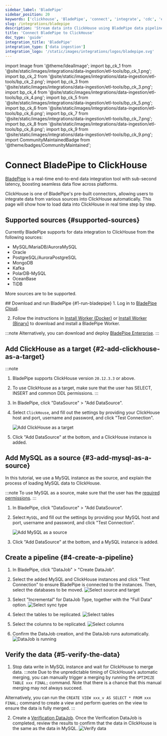 ```yaml
---
sidebar_label: 'BladePipe'
sidebar_position: 20
keywords: ['clickhouse', 'BladePipe', 'connect', 'integrate', 'cdc', 'etl', 'data integration']
slug: /integrations/bladepipe
description: 'Stream data into ClickHouse using BladePipe data pipelines'
title: 'Connect BladePipe to ClickHouse'
doc_type: 'guide'
integration_title: 'BladePipe'
integration_type: ['data ingestion']
integration_logo: '/static/images/integrations/logos/bladepipe.svg'
---
```


import Image from '@theme/IdealImage';
import bp_ck_1 from '@site/static/images/integrations/data-ingestion/etl-tools/bp_ck_1.png';
import bp_ck_2 from '@site/static/images/integrations/data-ingestion/etl-tools/bp_ck_2.png';
import bp_ck_3 from '@site/static/images/integrations/data-ingestion/etl-tools/bp_ck_3.png';
import bp_ck_4 from '@site/static/images/integrations/data-ingestion/etl-tools/bp_ck_4.png';
import bp_ck_5 from '@site/static/images/integrations/data-ingestion/etl-tools/bp_ck_5.png';
import bp_ck_6 from '@site/static/images/integrations/data-ingestion/etl-tools/bp_ck_6.png';
import bp_ck_7 from '@site/static/images/integrations/data-ingestion/etl-tools/bp_ck_7.png';
import bp_ck_8 from '@site/static/images/integrations/data-ingestion/etl-tools/bp_ck_8.png';
import bp_ck_9 from '@site/static/images/integrations/data-ingestion/etl-tools/bp_ck_9.png';
import CommunityMaintainedBadge from '@theme/badges/CommunityMaintained';

# Connect BladePipe to ClickHouse

<CommunityMaintainedBadge/>

<a href="https://www.bladepipe.com/" target="_blank">BladePipe</a> is a real-time end-to-end data integration tool with sub-second latency, boosting seamless data flow across platforms. 

ClickHouse is one of BladePipe's pre-built connectors, allowing users to integrate data from various sources into ClickHouse automatically. This page will show how to load data into ClickHouse in real time step by step.

## Supported sources {#supported-sources}
Currently BladePipe supports for data integration to ClickHouse from the following sources:
- MySQL/MariaDB/AuroraMySQL
- Oracle
- PostgreSQL/AuroraPostgreSQL
- MongoDB
- Kafka
- PolarDB-MySQL
- OceanBase
- TiDB

More sources are to be supported.

<VerticalStepper headerLevel="h2">
## Download and run BladePipe {#1-run-bladepipe}
1. Log in to <a href="https://www.bladepipe.com/" target="_blank">BladePipe Cloud</a>.

2. Follow the instructions in <a href="https://doc.bladepipe.com/productOP/byoc/installation/install_worker_docker" target="_blank">Install Worker (Docker)</a> or <a href="https://doc.bladepipe.com/productOP/byoc/installation/install_worker_binary" target="_blank">Install Worker (Binary)</a> to download and install a BladePipe Worker.

  :::note
  Alternatively, you can download and deploy <a href="https://doc.bladepipe.com/productOP/onPremise/installation/install_all_in_one_binary" target="_blank">BladePipe Enterprise</a>.
  :::

## Add ClickHouse as a target {#2-add-clickhouse-as-a-target}

  :::note
  1. BladePipe supports ClickHouse version `20.12.3.3` or above.
  2. To use ClickHouse as a target, make sure that the user has SELECT, INSERT and common DDL permissions. 
  :::

1. In BladePipe, click "DataSource" > "Add DataSource".

2. Select `ClickHouse`, and fill out the settings by providing your ClickHouse host and port, username and password, and click "Test Connection".

    <Image img={bp_ck_1} size="lg" border alt="Add ClickHouse as a target" />

3. Click "Add DataSource" at the bottom, and a ClickHouse instance is added.

## Add MySQL as a source {#3-add-mysql-as-a-source}
In this tutorial, we use a MySQL instance as the source, and explain the process of loading MySQL data to ClickHouse.

:::note
To use MySQL as a source, make sure that the user has the <a href="https://doc.bladepipe.com/dataMigrationAndSync/datasource_func/MySQL/privs_for_mysql" target="_blank">required permissions</a>. 
:::

1. In BladePipe, click "DataSource" > "Add DataSource".

2. Select `MySQL`, and fill out the settings by providing your MySQL host and port, username and password, and click "Test Connection".

    <Image img={bp_ck_2} size="lg" border alt="Add MySQL as a source" />

3. Click "Add DataSource" at the bottom, and a MySQL instance is added.

## Create a pipeline {#4-create-a-pipeline}

1. In BladePipe, click "DataJob" > "Create DataJob".

2. Select the added MySQL and ClickHouse instances and click "Test Connection" to ensure BladePipe is connected to the instances. Then, select the databases to be moved.
   <Image img={bp_ck_3} size="lg" border alt="Select source and target" />

3. Select "Incremental" for DataJob Type, together with the "Full Data" option.
   <Image img={bp_ck_4} size="lg" border alt="Select sync type" />

4. Select the tables to be replicated.
   <Image img={bp_ck_5} size="lg" border alt="Select tables" />

5. Select the columns to be replicated.
   <Image img={bp_ck_6} size="lg" border alt="Select columns" />

6. Confirm the DataJob creation, and the DataJob runs automatically.
    <Image img={bp_ck_8} size="lg" border alt="DataJob is running" />

## Verify the data {#5-verify-the-data}
1. Stop data write in MySQL instance and wait for ClickHouse to merge data.
:::note
Due to the unpredictable timing of ClickHouse's automatic merging, you can manually trigger a merging by running the `OPTIMIZE TABLE xxx FINAL;` command. Note that there is a chance that this manual merging may not always succeed.

Alternatively, you can run the `CREATE VIEW xxx_v AS SELECT * FROM xxx FINAL;` command to create a view and perform queries on the view to ensure the data is fully merged.
:::

2. Create a <a href="https://doc.bladepipe.com/operation/job_manage/create_job/create_period_verification_correction_job" target="_blank">Verification DataJob</a>. Once the Verification DataJob is completed, review the results to confirm that the data in ClickHouse is the same as the data in MySQL.
   <Image img={bp_ck_9} size="lg" border alt="Verify data" />
   
</VerticalStepper>
